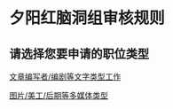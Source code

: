 # 夕阳红脑洞组审核规则
## 请选择您要申请的职位类型
[文章编写者/编剧等文字类型工作](https://github.com/Wcraft233/storyrules/blob/master/%E5%A4%95%E9%98%B3%E7%BA%A2%E8%84%91%E6%B4%9E%E7%BB%84%E6%96%87%E7%AB%A0%E5%AE%A1%E6%A0%B8%E8%A7%84%E5%88%99.md)

[图片/美工/后期等多媒体类型](www1.com)
